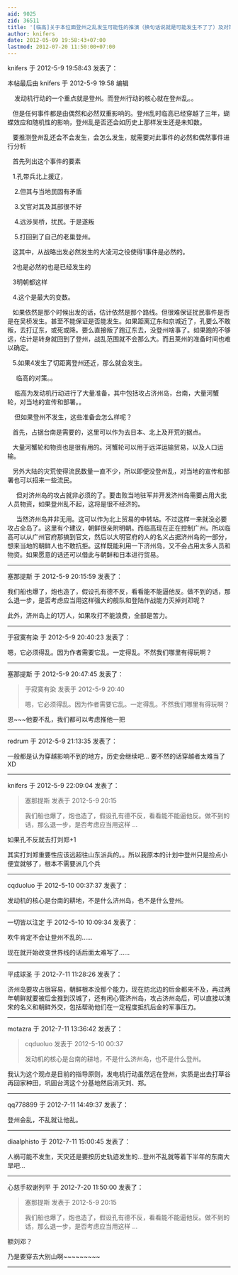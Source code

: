 ```yaml
---
aid: 9025
zid: 36511
title: '[临高]关于本位面登州之乱发生可能性的推演（换句话说就是可能发生不了了）及对策'
author: knifers
date: 2012-05-09 19:58:43+07:00
lastmod: 2012-07-20 11:50:00+07:00
---
```


knifers 于 2012-5-9 19:58:43 发表了：

本帖最后由 knifers 于 2012-5-9 19:58 编辑 

    发动机行动的一个重点就是登州。而登州行动的核心就在登州乱。。

   但是任何事件都是由偶然和必然双重影响的。登州乱时临高已经穿越了三年，蝴蝶效应和随机性的影响，登州乱是否还会如历史上那样发生还是未知数。

   要推测登州乱还会不会发生，会怎么发生，就需要对此事件的必然和偶然事件进行分析

   首先列出这个事件的要素

   1.孔带兵北上援辽，

    2.但其与当地民固有矛盾

    3.文官对其及其部很不好

    4.远涉吴桥，扰民。于是遂叛

    5.打回到了自己的老巢登州。

   这其中，从战略出发必然发生的大凌河之役使得1事件是必然的。

   2也是必然的也是已经发生的

   3明朝都这样

   4.这个是最大的变数。

   如果依然是那个时候出发的话，估计依然是那个路线。但很难保证扰民事件是否是在吴桥发生。甚至不能保证是否能发生。如果距离辽东和京城近了，孔要么不敢叛，去打辽东，或死或降。要么直接叛了跑辽东去，没登州啥事了。如果跑的不够远，估计是转身就回到了登州，战乱范围就不会那么大。而且莱州的准备时间也难以确定。

   5.如果4发生了切距离登州还近，那么就会发生。

     临高的对策。。

    临高为发动机行动进行了大量准备，其中包括攻占济州岛，台南，大量河蟹轮，对当地的宣传和部署。。

    但如果登州不发生，这些准备会怎么样呢？

   首先，占据台南是需要的，这里可以作为去日本、北上及开荒的据点。

   大量河蟹轮和物资也是很有用的。河蟹轮可以用于远洋运输贸易，以及人口运输。

   另外大陆的灾荒使得流民数量一直不少，所以即便没登州乱，对当地的宣传和部署也可以招来一些流民。

     但对济州岛的攻占就非必须的了。要击败当地驻军并开发济州岛需要占用大批人员物资，如果登州乱不起，这将是很不经济的。

     当然济州岛并非无用。这可以作为北上贸易的中转站。不过这样一来就没必要攻占全岛了。这里有个建议，朝鲜很亲附明朝。而临高现在正在控制广州。所以临高可以从广州官府那搞到官文，然后以大明官府的人的名义占据济州岛的一部分，想来当地的朝鲜人也不敢抗拒。这样既能利用一下济州岛，又不会占用太多人员和物资。如果愿意的话还可以借此与朝鲜和日本进行贸易。

---------

塞那提斯 于 2012-5-9 20:15:59 发表了：

我们船也爆了，炮也造了，假设孔有德不反，看看能不能逼他反。做不到的话，那么退一步，是否考虑应当用这样强大的舰队和登陆作战能力灭掉刘邓呢？

此外，济州岛上的1万人，如果攻打不能浪费，全部是苦力。

---------

于寂寞有染 于 2012-5-9 20:40:23 发表了：

嗯，它必须得乱。因为作者需要它乱。一定得乱。不然我们哪里有得玩啊？

---------

塞那提斯 于 2012-5-9 20:47:45 发表了：

> 于寂寞有染 发表于 2012-5-9 20:40
> 
> 嗯，它必须得乱。因为作者需要它乱。一定得乱。不然我们哪里有得玩啊？



恩~~~他要不乱，我们都可以考虑推他一把

---------

redrum 于 2012-5-9 21:13:35 发表了：

一般都是认为穿越影响不到的地方，历史会继续吧... 要不然的话穿越者太难当了XD

---------

knifers 于 2012-5-9 22:09:04 发表了：

> 塞那提斯 发表于 2012-5-9 20:15
> 
> 我们船也爆了，炮也造了，假设孔有德不反，看看能不能逼他反。做不到的话，那么退一步，是否考虑应当用这样 ...



如果孔不反就去打刘郑+1

其实打刘郑重要性应该远超往山东派兵的。。所以我原本的计划中登州只是捡点小便宜就够了，根本不需要派几个兵

---------

cqduoluo 于 2012-5-10 00:37:37 发表了：

发动机的核心是台南的耕地，不是什么济州岛，也不是什么登州。

---------

一切皆以注定 于 2012-5-10 10:09:34 发表了：

吹牛肯定不会让登州不乱的……

现在就开始改变世界线的话后面太难写了……

---------

平成球圣 于 2012-7-11 11:28:26 发表了：

济州岛要攻占很容易，朝鲜根本没那个能力，现在防北边的后金都来不及，再过两年朝鲜就要被后金推到汉城了，还有闲心管济州岛，攻占济州岛后，可以直接以澳宋的名义和朝鲜外交，包括帮助他们在一定程度抵抗后金的军事压力。

---------

motazra 于 2012-7-11 13:36:42 发表了：

> cqduoluo 发表于 2012-5-10 00:37
> 
> 发动机的核心是台南的耕地，不是什么济州岛，也不是什么登州。



我认为这个观点是目前的指导原则，发电机行动虽然远在登州，实质是出去打草谷再回家种田，巩固台湾这个分基地然后消灭刘、郑。

---------

qq778899 于 2012-7-11 14:49:37 发表了：

登州会乱，不乱就让他乱。

---------

diaalphisto 于 2012-7-11 15:00:45 发表了：

人祸可能不发生，天灾还是要按历史轨迹发生的...登州不乱就等着下半年的东南大旱吧...

---------

心慈手软谢列平 于 2012-7-20 11:50:00 发表了：

> 塞那提斯 发表于 2012-5-9 20:15
> 
> 我们船也爆了，炮也造了，假设孔有德不反，看看能不能逼他反。做不到的话，那么退一步，是否考虑应当用这样 ...



额刘邓？

乃是要穿去大别山啊~~~~~~~~~

---------

